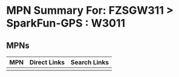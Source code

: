 



# MPN Summary For: FZSGW311 > SparkFun-GPS : W3011

## MPNs
  

|MPN|Direct Links|Search Links|
| :--- | :--- | :--- |
||||
